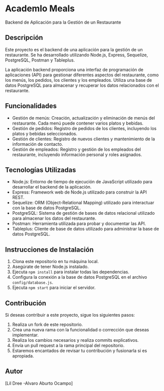 # Academlo Meals

Backend de Aplicación para la Gestión de un Restaurante

## Descripción

Este proyecto es el backend de una aplicación para la gestión de un restaurante. Se ha desarrollado utilizando Node.js, Express, Sequelize, PostgreSQL, Postman y Tableplus.

La aplicación backend proporciona una interfaz de programación de aplicaciones (API) para gestionar diferentes aspectos del restaurante, como los menús, los pedidos, los clientes y los empleados. Utiliza una base de datos PostgreSQL para almacenar y recuperar los datos relacionados con el restaurante.

## Funcionalidades

- Gestión de menús: Creación, actualización y eliminación de menús del restaurante. Cada menú puede contener varios platos y bebidas.
- Gestión de pedidos: Registro de pedidos de los clientes, incluyendo los platos y bebidas seleccionados.
- Gestión de clientes: Registro de nuevos clientes y mantenimiento de la información de contacto.
- Gestión de empleados: Registro y gestión de los empleados del restaurante, incluyendo información personal y roles asignados.

## Tecnologías Utilizadas

- Node.js: Entorno de tiempo de ejecución de JavaScript utilizado para desarrollar el backend de la aplicación.
- Express: Framework web de Node.js utilizado para construir la API REST.
- Sequelize: ORM (Object-Relational Mapping) utilizado para interactuar con la base de datos PostgreSQL.
- PostgreSQL: Sistema de gestión de bases de datos relacional utilizado para almacenar los datos del restaurante.
- Postman: Herramienta utilizada para probar y documentar las API.
- Tableplus: Cliente de base de datos utilizado para administrar la base de datos PostgreSQL.

## Instrucciones de Instalación

1. Clona este repositorio en tu máquina local.
2. Asegúrate de tener Node.js instalado.
3. Ejecuta `npm install` para instalar todas las dependencias.
4. Configura la conexión a la base de datos PostgreSQL en el archivo `config/database.js`.
5. Ejecuta `npm start` para iniciar el servidor.

## Contribución

Si deseas contribuir a este proyecto, sigue los siguientes pasos:

1. Realiza un fork de este repositorio.
2. Crea una nueva rama con la funcionalidad o corrección que deseas implementar.
3. Realiza los cambios necesarios y realiza commits explicativos.
4. Envía un pull request a la rama principal del repositorio.
5. Estaremos encantados de revisar tu contribución y fusionarla si es apropiada.

## Autor

[Lil Dree -Alvaro Aburto Ocampo]
